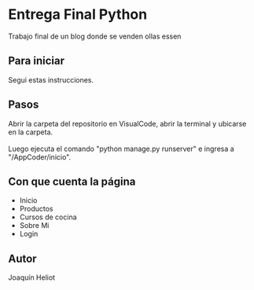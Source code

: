 # Entrega Final Python

Trabajo final de un blog donde se venden ollas essen <br>

## Para iniciar <br>
Segui estas instrucciones.

## Pasos <br>
Abrir la carpeta del repositorio en VisualCode, abrir la terminal y ubicarse en la carpeta. <br><br>
Luego ejecuta el comando "python manage.py runserver" e ingresa a "/AppCoder/inicio". 

## Con que cuenta la página <br>
  - Inicio
  - Productos
  - Cursos de cocina
  - Sobre Mi
  - Login

## Autor <br>
Joaquín Heliot

